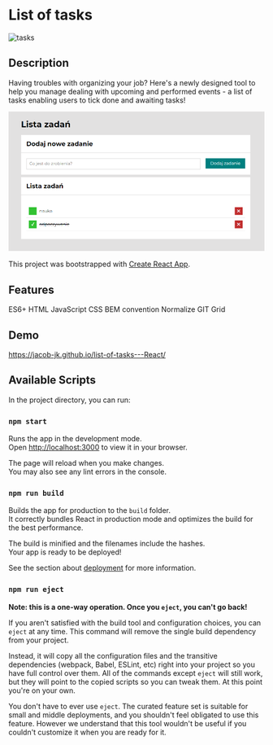 # List of tasks

![tasks](https://cdn.dribbble.com/users/4241563/screenshots/11874468/media/7796309c77cf752615a3f9062e6a3b3d.gif)

## Description

Having troubles with organizing your job? Here's a newly designed tool to help you manage dealing with upcoming and performed events - a list of tasks enabling users to tick done and awaiting tasks!

![app](./src/images/screenshot.png)

This project was bootstrapped with [Create React App](https://github.com/facebook/create-react-app).

## Features

ES6+
HTML
JavaScript
CSS
BEM convention
Normalize
GIT
Grid

## Demo

https://jacob-jk.github.io/list-of-tasks---React/

## Available Scripts

In the project directory, you can run:

### `npm start`

Runs the app in the development mode.\
Open [http://localhost:3000](http://localhost:3000) to view it in your browser.

The page will reload when you make changes.\
You may also see any lint errors in the console.

### `npm run build`

Builds the app for production to the `build` folder.\
It correctly bundles React in production mode and optimizes the build for the best performance.

The build is minified and the filenames include the hashes.\
Your app is ready to be deployed!

See the section about [deployment](https://facebook.github.io/create-react-app/docs/deployment) for more information.

### `npm run eject`

**Note: this is a one-way operation. Once you `eject`, you can't go back!**

If you aren't satisfied with the build tool and configuration choices, you can `eject` at any time. This command will remove the single build dependency from your project.

Instead, it will copy all the configuration files and the transitive dependencies (webpack, Babel, ESLint, etc) right into your project so you have full control over them. All of the commands except `eject` will still work, but they will point to the copied scripts so you can tweak them. At this point you're on your own.

You don't have to ever use `eject`. The curated feature set is suitable for small and middle deployments, and you shouldn't feel obligated to use this feature. However we understand that this tool wouldn't be useful if you couldn't customize it when you are ready for it.
